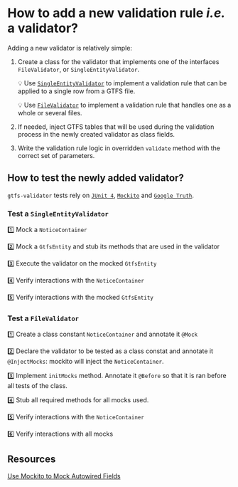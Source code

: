 # How to add a new validation rule _i.e._ a validator?

Adding a new validator is relatively simple:
1. Create a class for the validator that implements one of the interfaces `FileValidator`, or `SingleEntityValidator`.

   💡 Use [`SingleEntityValidator`](/org/mobilitydata/gtfsvalidator/validator/SingleEntityValidator.java) to implement a validation rule that can be applied to a single row from a GTFS file.
   
   💡 Use [`FileValidator`](/org/mobilitydata/gtfsvalidator/validator/FileValidator.java) to implement a validation rule that handles one as a whole or several files.
    
1. If needed, inject GTFS tables that will be used during the validation process in the newly created validator as class fields.  
1. Write the validation rule logic in overridden `validate` method with the correct set of parameters.

## How to test the newly added validator?
`gtfs-validator` tests rely on [`JUnit 4`](https://junit.org/junit4/), [`Mockito`](https://site.mockito.org/) and [`Google Truth`](https://github.com/google/truth).

### Test a `SingleEntityValidator` 
1️⃣ Mock a `NoticeContainer`

2️⃣ Mock a `GtfsEntity` and stub its methods that are used in the validator

3️⃣ Execute the validator on the mocked `GtfsEntity`

4️⃣ Verify interactions with the `NoticeContainer`

5️⃣ Verify interactions with the mocked `GtfsEntity` 

### Test a `FileValidator`
1️⃣ Create a class constant `NoticeContainer` and annotate it `@Mock`

2️⃣ Declare the validator to be tested as a class constat and annotate it `@InjectMocks`: mockito will inject the `NoticeContainer`.

3️⃣ Implement `initMocks`  method. Annotate it `@Before` so that it is ran before all tests of the class.

4️⃣ Stub all required methods for all mocks used.

5️⃣ Verify interactions with the `NoticeContainer`

6️⃣ Verify interactions with all mocks

## Resources

[Use Mockito to Mock Autowired Fields](https://dzone.com/articles/use-mockito-mock-autowired)
